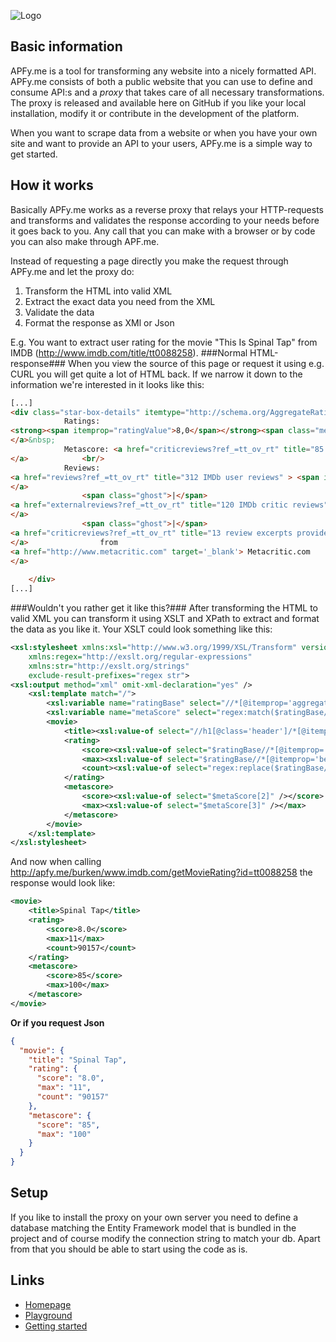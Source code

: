 ![Logo](http://www.apfy.me/content/fb_img.png)

Basic information
-----------------
APFy.me is a tool for transforming any website into a nicely formatted API. APFy.me consists of both a public website that you can use to define and consume API:s and a *proxy* that takes care of all necessary transformations. The proxy is released and available here on GitHub if you like your local installation, modify it or contribute in the development of the platform.

When you want to scrape data from a website or when you have your own site and want to provide an API to your users, APFy.me is a simple way to get started.

How it works
------------
Basically APFy.me works as a reverse proxy that relays your HTTP-requests and transforms and validates the response according to your needs before it goes back to you. Any call that you can make with a browser or by code you can also make through APF.me.

Instead of requesting a page directly you make the request through APFy.me and let the proxy do:
1. Transform the HTML into valid XML
2. Extract the exact data you need from the XML
3. Validate the data
4. Format the response as XMl or Json

E.g. You want to extract user rating for the movie "This Is Spinal Tap" from IMDB (http://www.imdb.com/title/tt0088258).
###Normal HTML-response###
When you view the source of this page or request it using e.g. CURL you will get quite a lot of HTML back. If we narrow it down to the information we're interested in it looks like this:
```html
[...]
<div class="star-box-details" itemtype="http://schema.org/AggregateRating" itemscope itemprop="aggregateRating">
            Ratings:
<strong><span itemprop="ratingValue">8,0</span></strong><span class="mellow">/<span itemprop="bestRating">11</span></span>            from <a href="ratings?ref_=tt_ov_rt" title="90 157 IMDb users have given a weighted average vote of 8/11" > <span itemprop="ratingCount">90 157</span> users
</a>&nbsp;
            Metascore: <a href="criticreviews?ref_=tt_ov_rt" title="85 review excerpts provided by Metacritic.com" > 85/100
</a>            <br/>
            Reviews:
<a href="reviews?ref_=tt_ov_rt" title="312 IMDb user reviews" > <span itemprop="reviewCount">312 user</span>
</a> 
                <span class="ghost">|</span>
<a href="externalreviews?ref_=tt_ov_rt" title="120 IMDb critic reviews" > <span itemprop="reviewCount">120 critic</span>
</a>             
                <span class="ghost">|</span>
<a href="criticreviews?ref_=tt_ov_rt" title="13 review excerpts provided by Metacritic.com" > 13
</a>                from
<a href="http://www.metacritic.com" target='_blank'> Metacritic.com
</a>             
         
    </div>
[...]
```

###Wouldn't you rather get it like this?###
After transforming the HTML to valid XML you can transform it using XSLT and XPath to extract and format the data as you like it. Your XSLT could look something like this:
```xml
<xsl:stylesheet xmlns:xsl="http://www.w3.org/1999/XSL/Transform" version="1.0"
	xmlns:regex="http://exslt.org/regular-expressions"
	xmlns:str="http://exslt.org/strings"
	exclude-result-prefixes="regex str">
<xsl:output method="xml" omit-xml-declaration="yes" />
	<xsl:template match="/">
	    <xsl:variable name="ratingBase" select="//*[@itemprop='aggregateRating']" />
	    <xsl:variable name="metaScore" select="regex:match($ratingBase//text()[regex:test(., '\bMetascore\b','i')]/following-sibling::a,'(\d+)/(\d+)')" />
		<movie>
		    <title><xsl:value-of select="//h1[@class='header']/*[@itemprop='name']" /></title>
		    <rating>
		        <score><xsl:value-of select="$ratingBase//*[@itemprop='ratingValue']" /></score>
		        <max><xsl:value-of select="$ratingBase//*[@itemprop='bestRating']" /></max>
		        <count><xsl:value-of select="regex:replace($ratingBase//*[@itemprop='ratingCount'],'[^\d]','g','')" /></count>
		    </rating>
		    <metascore>
		        <score><xsl:value-of select="$metaScore[2]" /></score>
		        <max><xsl:value-of select="$metaScore[3]" /></max>
		    </metascore>
		</movie>
	</xsl:template>
</xsl:stylesheet>
```

And now when calling http://apfy.me/burken/www.imdb.com/getMovieRating?id=tt0088258 the response would look like:
```xml
<movie>
    <title>Spinal Tap</title>
    <rating>
        <score>8.0</score>
        <max>11</max>
        <count>90157</count>
    </rating>
    <metascore>
        <score>85</score>
        <max>100</max>
    </metascore>
</movie>
```

**Or if you request Json**
```json
{
  "movie": {
    "title": "Spinal Tap",
    "rating": {
      "score": "8.0",
      "max": "11",
      "count": "90157"
    },
    "metascore": {
      "score": "85",
      "max": "100"
    }
  }
}
```

Setup
-----
If you like to install the proxy on your own server you need to define a database matching the Entity Framework model that is bundled in the project and of course modify the connection string to match your db. Apart from that you should be able to start using the code as is.

Links
-----
- [Homepage](http://www.apfy.me)
- [Playground](http://www.apfy.me/api/playground)
- [Getting started](http://www.apfy.me/page/getstarted)


